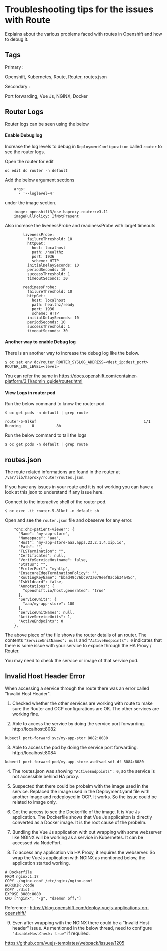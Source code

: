 # Troubleshooting tips for the issues with Route
Explains about the various problems faced with routes in Openshift and how to debug it.

## Tags

Primary : 

Openshift, Kubernetes, Route, Router, routes.json

Secondary : 

Port forwarding, Vue Js, NGINX, Docker 


## Router Logs

Router logs can be seen using the below 

#### Enable Debug log 

Increase the log levels to debug in `DeploymentConfiguration` called `router` to see the router logs.

Open the router for edit
```
oc edit dc router -n default
```

Add the below argument sections 
```
    args:
      - '--loglevel=4'
```

under the image section.
```
    image: openshift3/ose-haproxy-router:v3.11
    imagePullPolicy: IfNotPresent
```

Also increase the livenessProbe and readinessProbe with larget timeouts
```
        livenessProbe:
          failureThreshold: 10
          httpGet:
            host: localhost
            path: /healthz
            port: 1936
            scheme: HTTP
          initialDelaySeconds: 10
          periodSeconds: 10
          successThreshold: 1
          timeoutSeconds: 30

        readinessProbe:
          failureThreshold: 10
          httpGet:
            host: localhost
            path: healthz/ready
            port: 1936
            scheme: HTTP
          initialDelaySeconds: 10
          periodSeconds: 10
          successThreshold: 1
          timeoutSeconds: 30
```

#### Another way to enable Debug log 

There is an another way to increase the debug log like the below.

```
$ oc set env dc/router ROUTER_SYSLOG_ADDRESS=<dest_ip:dest_port>  ROUTER_LOG_LEVEL=<level>
```
You can refer the same in https://docs.openshift.com/container-platform/3.11/admin_guide/router.html

#### View Logs in router pod 

Run the below command to know the router pod.
```
$ oc get pods -n default | grep route

router-5-8lknf                                                1/1     Running     0          8h
```

Run the below command to tail the logs
```
$ oc get pods -n default | grep route
```

## routes.json 

The route related informations are found in the router at `/var/lib/haproxy/router/routes.json`.

If you have any issues in your route and it is not working you can have a look at this json to understand if any issue here.

Connect to the interactive shell of the router pod.
```
$ oc exec -it router-5-8lknf -n default sh
```

Open and see the `router.json` file and obeserve for any error. 
```
    "ohc:ohc-patient-viewer": {
      "Name": "my-app-store",
      "Namespace": "aaa",
      "Host": "my-app-store-aaa.apps.23.2.1.4.xip.io",
      "Path": "",
      "TLSTermination": "",
      "Certificates": null,
      "VerifyServiceHostname": false,
      "Status": "",
      "PreferPort": "myhttp",
      "InsecureEdgeTerminationPolicy": "",
      "RoutingKeyName": "bbad49c76bc973a079eef8acbb34a45d",
      "IsWildcard": false,
      "Annotations": {
        "openshift.io/host.generated": "true"
      },
      "ServiceUnits": {
        "aaa/my-app-store": 100
      },
      "ServiceUnitNames": null,
      "ActiveServiceUnits": 1,
      "ActiveEndpoints": 0
    },
```

The above piece of the file shows the router details of an router. The contents `"ServiceUnitNames": null` and `"ActiveEndpoints": 0` indicates that there is some issue with your service to expose through the HA Proxy / Router. 

You may need to check the service or image of that service pod.


## Invalid Host Header Error

When accessing a service through the route there was an error called "Invalid Host Header". 

1. Checked whether the other services are working with route to make sure the Router and OCP configurations are OK. The other services are working fine.

2. Able to access the service by doing the service port forwarding. http://localhost:8082
```
kubectl port-forward svc/my-app-stor 8082:8080
```

3. Able to access the pod by doing the service port forwarding. http://localhost:8084
```
kubectl port-forward pod/my-app-store-asdfsad-sdf-df 8084:8080
```

4. The routes.json was showing `"ActiveEndpoints": 0`, so the service is not accessible behind HA proxy.

5. Suspected that there could be probelm with the image used in the service. Replaced the image used in the Deployment.yaml file with another image and redeployed in OCP. It works. So the issue could be related to image only.

6. Got the access to see the Dockerfile of the image. It is Vue Js application. The Dockerfile shows that Vue Js applicaiton is directly converted as a Docker image. It is the root cause of the probelm.

7. Bundling the Vue Js application with out wrapping with some webserver like NGINX will be working as a service in Kubernetes. It can be accessed via NodePort. 

8. To access any application via HA Proxy, it requires the webserver. So wrap the VueJs application with NGINX as mentioned below, the application started working.

```
# Dockerfile
FROM nginx:1.17
COPY ./nginx.conf /etc/nginx/nginx.conf
WORKDIR /code
COPY ./dist .
EXPOSE 8080:8080
CMD ["nginx", "-g", "daemon off;"]
```

Reference : https://blog.openshift.com/deploy-vuejs-applications-on-openshift/

9. Even after wrapping with the NGINX there could be a "Invalid Host header" issue. As mentioned in the below thread, need to configure `"disableHostCheck: true"` if required.

https://github.com/vuejs-templates/webpack/issues/1205

